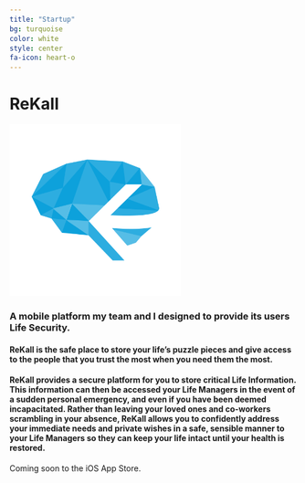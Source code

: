 ```yaml
---
title: "Startup"
bg: turquoise
color: white
style: center
fa-icon: heart-o 
---
```


# ReKall

<img class="roundrect" alt="photo" src="img/rekall.png" width="300">

### A mobile platform my team and I designed to provide its users Life Security.

#### ReKall is the safe place to store your life’s puzzle pieces and give access to the people that you trust the most when you need them the most.

#### ReKall provides a secure platform for you to store critical Life Information. This information can then be accessed your Life Managers in the event of a sudden personal emergency, and even if you have been deemed incapacitated. Rather than leaving your loved ones and co-workers scrambling in your absence, ReKall allows you to confidently address your immediate needs and private wishes in a safe, sensible manner to your Life Managers so they can keep your life intact until your health is restored.

Coming soon to the iOS App Store.
